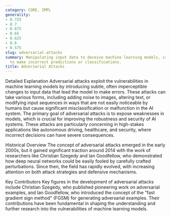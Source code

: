 ```yaml
---
category: CORE, IMPL
generality:
- 0.725
- 0.7
- 0.675
- 0.65
- 0.625
- 0.6
- 0.575
slug: adversarial-attacks
summary: Manipulating input data to deceive machine learning models, causing them
  to make incorrect predictions or classifications.
title: Adversarial Attacks
---
```


Detailed Explanation
Adversarial attacks exploit the vulnerabilities in machine learning models by introducing subtle, often imperceptible changes to input data that lead the model to make errors. These attacks can take various forms, including adding noise to images, altering text, or modifying input sequences in ways that are not easily noticeable by humans but cause significant misclassification or malfunction in the AI system. The primary goal of adversarial attacks is to expose weaknesses in models, which is crucial for improving the robustness and security of AI systems. These attacks are particularly concerning in high-stakes applications like autonomous driving, healthcare, and security, where incorrect decisions can have severe consequences.

Historical Overview
The concept of adversarial attacks emerged in the early 2000s, but it gained significant traction around 2014 with the work of researchers like Christian Szegedy and Ian Goodfellow, who demonstrated how deep neural networks could be easily fooled by carefully crafted perturbations. Since then, the field has rapidly evolved, with increasing attention on both attack strategies and defensive mechanisms.

Key Contributors
Key figures in the development of adversarial attacks include Christian Szegedy, who published pioneering work on adversarial examples, and Ian Goodfellow, who introduced the concept of the "fast gradient sign method" (FGSM) for generating adversarial examples. Their contributions have been fundamental in shaping the understanding and further research into the vulnerabilities of machine learning models.